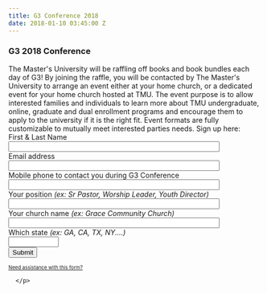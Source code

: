 ```yaml
---
title: G3 Conference 2018
date: 2018-01-10 03:45:00 Z
---
```


<!-- FORM: BODY SECTION -->
<div class="wFormContainer"  >

  <style type="text/css">
                #tfa_1,
                *[id^="tfa_1["] {
                    width: 420px !important;
                }
                #tfa_1-D,
                *[id^="tfa_1["][class~="field-container-D"] {
                    width: auto !important;
                }
            
                #tfa_2,
                *[id^="tfa_2["] {
                    width: 420px !important;
                }
                #tfa_2-D,
                *[id^="tfa_2["][class~="field-container-D"] {
                    width: auto !important;
                }
            
                #tfa_3,
                *[id^="tfa_3["] {
                    width: 420px !important;
                }
                #tfa_3-D,
                *[id^="tfa_3["][class~="field-container-D"] {
                    width: auto !important;
                }
            
                #tfa_3-L,
                label[id^="tfa_3["] {
                    width: 490px !important;
                }
            
                #tfa_4,
                *[id^="tfa_4["] {
                    width: 420px !important;
                }
                #tfa_4-D,
                *[id^="tfa_4["][class~="field-container-D"] {
                    width: auto !important;
                }
            
                #tfa_4-L,
                label[id^="tfa_4["] {
                    width: 470px !important;
                }
            
                #tfa_5,
                *[id^="tfa_5["] {
                    width: 420px !important;
                }
                #tfa_5-D,
                *[id^="tfa_5["][class~="field-container-D"] {
                    width: auto !important;
                }
            
                #tfa_5-L,
                label[id^="tfa_5["] {
                    width: 490px !important;
                }
            
                #tfa_6,
                *[id^="tfa_6["] {
                    width: 100px !important;
                }
                #tfa_6-D,
                *[id^="tfa_6["][class~="field-container-D"] {
                    width: auto !important;
                }
            
                #tfa_6-L,
                label[id^="tfa_6["] {
                    width: 490px !important;
                }
            </style><div class=""><div class="wForm" id="tfa_0-WRPR" dir="ltr">
<div class="codesection" id="code-tfa_0"></div>
<h3 class="wFormTitle" id="tfa_0-T">G3 2018 Conference&nbsp;</h3>
<form method="post" action="https://masters.tfaforms.net/responses/processor" class="hintsBelow labelsAbove" id="tfa_0">
<div class="htmlSection" id="tfa_7"><div class="htmlContent" id="tfa_7-HTML">The Master's University will be raffling off books and book bundles each day of G3! By joining the raffle, you will be contacted by The Master's University to arrange an event either at your home church, or a dedicated event for your home church hosted at TMU. The event purpose is to allow interested families and individuals to learn more about TMU undergraduate, online, graduate and dual enrollment programs and encourage them to apply to the university if it is the right fit. Event formats are fully customizable to mutually meet interested parties needs. Sign up here:</div></div>
<div class="oneField field-container-D     " id="tfa_1-D">
<label id="tfa_1-L" for="tfa_1" class="label preField reqMark">First &amp; Last Name</label><br><div class="inputWrapper"><input type="text" id="tfa_1" name="tfa_1" value="" placeholder="" title="First &amp; Last Name" class="required"></div>
</div>
<div class="oneField field-container-D     " id="tfa_2-D">
<label id="tfa_2-L" for="tfa_2" class="label preField reqMark">Email address</label><br><div class="inputWrapper"><input type="text" id="tfa_2" name="tfa_2" value="" placeholder="" title="Email address" class="validate-email required"></div>
</div>
<div class="oneField field-container-D     " id="tfa_3-D">
<label id="tfa_3-L" for="tfa_3" class="label preField reqMark">Mobile phone to contact you during G3 Conference</label><br><div class="inputWrapper"><input type="text" id="tfa_3" name="tfa_3" value="" placeholder="" autoformat="###-###-####" title="Mobile phone to contact you during G3 Conference" class="validate-custom /^([\(]{1}[0-9]{3}[\)]{1}[\.| |\-]{0,1}|^[0-9]{3}[\.|\-| ]?)?[0-9]{3}(\.|\-| )?[0-9]{4}$/ required"></div>
</div>
<div class="oneField field-container-D     " id="tfa_4-D">
<label id="tfa_4-L" for="tfa_4" class="label preField ">Your position <span style="font-weight: normal;"><i>(ex: Sr Pastor, Worship Leader, Youth Director)</i></span></label><br><div class="inputWrapper"><input type="text" id="tfa_4" name="tfa_4" value="" placeholder="" title="Your position (ex: Sr Pastor, Worship Leader, Youth Director)" class=""></div>
</div>
<div class="oneField field-container-D     " id="tfa_5-D">
<label id="tfa_5-L" for="tfa_5" class="label preField reqMark">Your church name <span style="font-weight: normal;"><i>(ex: Grace Community Church)</i></span></label><br><div class="inputWrapper"><input type="text" id="tfa_5" name="tfa_5" value="" placeholder="" title="Your church name (ex: Grace Community Church)" class="required"></div>
</div>
<div class="oneField field-container-D     " id="tfa_6-D">
<label id="tfa_6-L" for="tfa_6" class="label preField ">Which state <span style="font-weight: normal;"><i>(ex: GA, CA, TX, NY....)</i></span></label><br><div class="inputWrapper"><input type="text" id="tfa_6" name="tfa_6" value="" placeholder="" title="Which state (ex: GA, CA, TX, NY....)" class=""></div>
</div>
<div class="actions" id="tfa_0-A"><input type="submit" class="primaryAction" value="Submit"></div>
<div style="clear:both"></div>
<input type="hidden" value="217739" name="tfa_dbFormId" id="tfa_dbFormId"><input type="hidden" value="" name="tfa_dbResponseId" id="tfa_dbResponseId"><input type="hidden" value="9d9f7d3b772bbd8e1af49005588ff0bf" name="tfa_dbControl" id="tfa_dbControl"><input type="hidden" value="4" name="tfa_dbVersionId" id="tfa_dbVersionId"><input type="hidden" value="" name="tfa_switchedoff" id="tfa_switchedoff">
</form>
</div></div>

  <p class="supportInfo" >
        <a href="https://masters.tfaforms.net/forms/help/217739" target="new" style="font-size: 0.7em;">
      Need assistance with this form?    </a>

      </p>

</div>